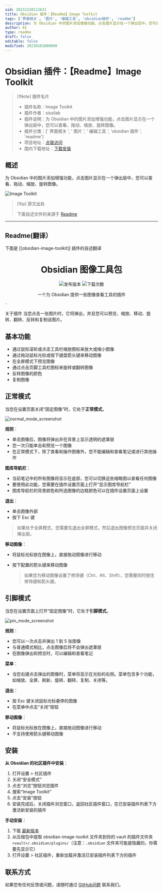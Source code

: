 ```yaml
---
uid: 20231220112631
title: Obsidian 插件：【Readme】Image Toolkit
tags: ['界面相关', '图片', '编辑工具', 'obsidian插件', 'readme']
description: 为 Obsidian 中的图片添加增强功能，点击图片显示在一个弹出层中，您可以查看、拖动、缩放、旋转图像。
author: AI
type: readme
draft: false
editable: false
modified: 20230101000000
---
```


# Obsidian 插件：【Readme】Image Toolkit

> [!Note] 插件名片
> - 插件名称：Image Toolkit
> - 插件作者：sissilab
> - 插件说明：为 Obsidian 中的图片添加增强功能，点击图片显示在一个弹出层中，您可以查看、拖动、缩放、旋转图像。
> - 插件分类：[' 界面相关 ', ' 图片 ', ' 编辑工具 ', 'obsidian 插件 ', 'readme']
> - 项目地址：[点我访问](https://github.com/sissilab/obsidian-image-toolkit)
> - 国内下载地址：[下载安装](https://pkmer.cn/products/plugin/pluginMarket/?obsidian-image-toolkit)

## 概述

为 Obsidian 中的图片添加增强功能，点击图片显示在一个弹出层中，您可以查看、拖动、缩放、旋转图像。

![Image Toolkit](https://cdn.pkmer.cn/covers/obsidian-image-toolkit.PNG!pkmer)

> [!tip] 原文出处
>
>下面自述文件的来源于 [Readme](https://ghproxy.net/https://raw.githubusercontent.com/sissilab/obsidian-image-toolkit/master/README.md)

---

## Readme(翻译）

下面是 [[obsidian-image-toolkit]] 插件的自述翻译

<h1 align="center">Obsidian 图像工具包</h1>

<p align="center">
    <img alt="发布版本" src="https://img.shields.io/github/v/release/sissilab/obsidian-image-toolkit?style=for-the-badge">
    <img alt="下载次数" src="https://img.shields.io/github/downloads/sissilab/obsidian-image-toolkit/total?style=for-the-badge">
</p>

<p align="center">
    <span>一个为 Obsidian 提供一些图像查看工具的插件</span>
    <br/>

    ·
    
</p>
关于插件
当您点击一张图片时，它将弹出，并且您可以预览、缩放、移动、旋转、翻转、反转和复制该图片。

## 基本功能

- 通过鼠标滚轮或点击工具栏缩放图标来放大或缩小图像
- 通过拖动鼠标光标或按下键盘箭头键来移动图像
- 在全屏模式下预览图像
- 通过点击页脚工具栏图标来旋转或翻转图像
- 反转图像的颜色
- 复制图像

## 正常模式

当您在设置页面关闭“固定图像”时，它处于**正常模式**。

![normal_mode_screenshot](https://cdn.pkmer.cn/covers/obsidian-image-toolkit_1_0.png!pkmer)

**规则**：

- 单击图像后，图像将弹出并在背景上显示透明的遮罩层
- 您一次只能单击和预览一个图像
- 在正常模式下，除了查看和操作图像外，您不能编辑和查看笔记或进行其他操作

**图库导航栏**：

- 当前笔记中的所有图像将显示在底部，您可以切换这些缩略图以查看任何图像
- 要使用此功能，您需要在插件设置页面上打开“显示图库导航栏”
- 图库导航栏的背景颜色和所选图像的边框颜色可以在插件设置页面上设置

**退出**：

- 单击图像外部
- 按下 Esc 键

> 如果处于全屏模式，您需要先退出全屏模式，然后退出图像预览页面并关闭弹出层。

**移动图像**：

- 将鼠标光标放在图像上，直接拖动图像进行移动
- 按下配置的箭头键来移动图像

  > 如果您为移动图像设置了修饰键（Ctrl、Alt、Shift），您需要同时按住修饰键和箭头键。

## 引脚模式

当您在设置页面上打开“固定图像”时，它处于**引脚模式**。

![pin_mode_screenshot](https://cdn.pkmer.cn/covers/obsidian-image-toolkit_1_1.png!pkmer)

**规则**：

- 您可以一次点击并弹出 1 到 5 张图像
- 与普通模式相比，点击图像后将不会弹出遮罩层
- 在图像弹出和预览时，可以编辑和查看笔记

**菜单**：

- 当您右键点击弹出的图像时，菜单将显示在光标的右侧。菜单包含多个功能，如缩放、全屏、刷新、旋转、翻转、复制、关闭等。

**退出**：

- 按 Esc 键关闭鼠标光标悬停的图像
- 在菜单中点击“关闭”按钮

**移动图像**：

- 将鼠标光标放在图像上，直接拖动图像进行移动
- 不支持使用箭头键移动图像

## 安装

**从 Obsidian 的社区插件中安装**：

1. 打开设置 > 社区插件
2. 关闭“安全模式”
3. 点击“浏览”按钮浏览插件
4. 搜索“Image Toolkit”
5. 点击“安装”按钮
6. 安装完成后，关闭插件浏览窗口，返回社区插件窗口，在已安装插件列表下方激活新安装的插件

**手动安装**：

1. 下载 [最新版本](https://github.com/sissilab/obsidian-image-toolkit/releases/latest)
2. 从压缩包中提取 obsidian-image-toolkit 文件夹到你的 vault 的插件文件夹 `<vault>/.obsidian/plugins/`（注意：`.obsidian` 文件夹可能是隐藏的，你需要先显示它）
3. 打开设置 > 社区插件，重新加载并激活已安装插件列表下方的插件

## 联系方式

如果您有任何反馈或问题，请随时通过 [GitHub问题](https://github.com/sissilab/obsidian-image-toolkit/issues) 联系我们。
